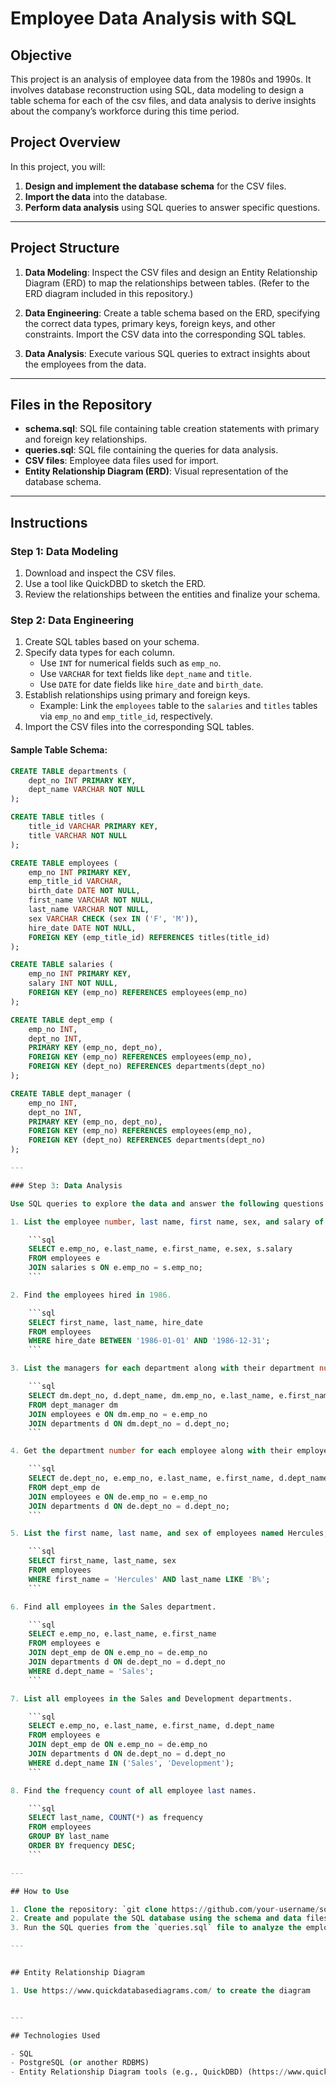 # Employee Data Analysis with SQL

## Objective

This project is an analysis of employee data from the 1980s and 1990s. It involves database reconstruction using SQL, data modeling to design a table schema for each of the csv files, and data analysis to derive insights about the company’s workforce during this time period.

## Project Overview

In this project, you will:

1. **Design and implement the database schema** for the CSV files.
2. **Import the data** into the database.
3. **Perform data analysis** using SQL queries to answer specific questions.

---

## Project Structure

1. **Data Modeling**: Inspect the CSV files and design an Entity Relationship Diagram (ERD) to map the relationships between tables. (Refer to the ERD diagram included in this repository.)

2. **Data Engineering**: Create a table schema based on the ERD, specifying the correct data types, primary keys, foreign keys, and other constraints. Import the CSV data into the corresponding SQL tables.

3. **Data Analysis**: Execute various SQL queries to extract insights about the employees from the data.

---

## Files in the Repository

- **schema.sql**: SQL file containing table creation statements with primary and foreign key relationships.
- **queries.sql**: SQL file containing the queries for data analysis.
- **CSV files**: Employee data files used for import.
- **Entity Relationship Diagram (ERD)**: Visual representation of the database schema.

---

## Instructions

### Step 1: Data Modeling

1. Download and inspect the CSV files.
2. Use a tool like QuickDBD to sketch the ERD.
3. Review the relationships between the entities and finalize your schema.

### Step 2: Data Engineering

1. Create SQL tables based on your schema.
2. Specify data types for each column.
   - Use `INT` for numerical fields such as `emp_no`.
   - Use `VARCHAR` for text fields like `dept_name` and `title`.
   - Use `DATE` for date fields like `hire_date` and `birth_date`.
3. Establish relationships using primary and foreign keys.
   - Example: Link the `employees` table to the `salaries` and `titles` tables via `emp_no` and `emp_title_id`, respectively.
4. Import the CSV files into the corresponding SQL tables.

#### Sample Table Schema:

```sql
CREATE TABLE departments (
    dept_no INT PRIMARY KEY,
    dept_name VARCHAR NOT NULL
);

CREATE TABLE titles (
    title_id VARCHAR PRIMARY KEY,
    title VARCHAR NOT NULL
);

CREATE TABLE employees (
    emp_no INT PRIMARY KEY,
    emp_title_id VARCHAR,
    birth_date DATE NOT NULL,
    first_name VARCHAR NOT NULL,
    last_name VARCHAR NOT NULL,
    sex VARCHAR CHECK (sex IN ('F', 'M')),
    hire_date DATE NOT NULL,
    FOREIGN KEY (emp_title_id) REFERENCES titles(title_id)
);

CREATE TABLE salaries (
    emp_no INT PRIMARY KEY,
    salary INT NOT NULL,
    FOREIGN KEY (emp_no) REFERENCES employees(emp_no)
);

CREATE TABLE dept_emp (
    emp_no INT,
    dept_no INT,
    PRIMARY KEY (emp_no, dept_no),
    FOREIGN KEY (emp_no) REFERENCES employees(emp_no),
    FOREIGN KEY (dept_no) REFERENCES departments(dept_no)
);

CREATE TABLE dept_manager (
    emp_no INT,
    dept_no INT,
    PRIMARY KEY (emp_no, dept_no),
    FOREIGN KEY (emp_no) REFERENCES employees(emp_no),
    FOREIGN KEY (dept_no) REFERENCES departments(dept_no)
);

---

### Step 3: Data Analysis

Use SQL queries to explore the data and answer the following questions:

1. List the employee number, last name, first name, sex, and salary of each employee.

    ```sql
    SELECT e.emp_no, e.last_name, e.first_name, e.sex, s.salary
    FROM employees e
    JOIN salaries s ON e.emp_no = s.emp_no;
    ```

2. Find the employees hired in 1986.

    ```sql
    SELECT first_name, last_name, hire_date
    FROM employees
    WHERE hire_date BETWEEN '1986-01-01' AND '1986-12-31';
    ```

3. List the managers for each department along with their department number, department name, employee number, last name, and first name.

    ```sql
    SELECT dm.dept_no, d.dept_name, dm.emp_no, e.last_name, e.first_name
    FROM dept_manager dm
    JOIN employees e ON dm.emp_no = e.emp_no
    JOIN departments d ON dm.dept_no = d.dept_no;
    ```

4. Get the department number for each employee along with their employee number, last name, first name, and department name.

    ```sql
    SELECT de.dept_no, e.emp_no, e.last_name, e.first_name, d.dept_name
    FROM dept_emp de
    JOIN employees e ON de.emp_no = e.emp_no
    JOIN departments d ON de.dept_no = d.dept_no;
    ```

5. List the first name, last name, and sex of employees named Hercules, whose last name begins with 'B'.

    ```sql
    SELECT first_name, last_name, sex
    FROM employees
    WHERE first_name = 'Hercules' AND last_name LIKE 'B%';
    ```

6. Find all employees in the Sales department.

    ```sql
    SELECT e.emp_no, e.last_name, e.first_name
    FROM employees e
    JOIN dept_emp de ON e.emp_no = de.emp_no
    JOIN departments d ON de.dept_no = d.dept_no
    WHERE d.dept_name = 'Sales';
    ```

7. List all employees in the Sales and Development departments.

    ```sql
    SELECT e.emp_no, e.last_name, e.first_name, d.dept_name
    FROM employees e
    JOIN dept_emp de ON e.emp_no = de.emp_no
    JOIN departments d ON de.dept_no = d.dept_no
    WHERE d.dept_name IN ('Sales', 'Development');
    ```

8. Find the frequency count of all employee last names.

    ```sql
    SELECT last_name, COUNT(*) as frequency
    FROM employees
    GROUP BY last_name
    ORDER BY frequency DESC;
    ```

---

## How to Use

1. Clone the repository: `git clone https://github.com/your-username/sql-challenge.git`
2. Create and populate the SQL database using the schema and data files.
3. Run the SQL queries from the `queries.sql` file to analyze the employee data.

---


## Entity Relationship Diagram

1. Use https://www.quickdatabasediagrams.com/ to create the diagram 


---

## Technologies Used

- SQL
- PostgreSQL (or another RDBMS)
- Entity Relationship Diagram tools (e.g., QuickDBD) (https://www.quickdatabasediagrams.com/) 

